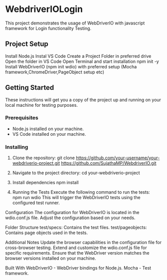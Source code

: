 # WebdriverIOLogin
This project demonstrates the usage of WebDriverIO with javascript framework for Login functionality Testing.

## Project Setup
Install Node.js
Instal VS Code
Create a Project Folder in preferred drive
Open the folder in VS Code
Open Terminal and start installation
npm init -y
Install WebDriverIO (npm init wdio) with preferred setup (Mocha framework,ChromeDriver,PageObject setup etc)


## Getting Started

These instructions will get you a copy of the project up and running on your local machine for testing purposes.

### Prerequisites

- Node.js installed on your machine.
- VS Code installed on your machine.

### Installing

1. Clone the repository:
   git clone https://github.com/your-username/your-webdriverio-project.git
   https://github.com/SujathaMP/WebdriverIO.git
   
3.  Navigate to the project directory:
    cd your-webdriverio-project

4.  Install dependencies
    npm install
    
5.  Running the Tests
    Execute the following command to run the tests:    
    npm run wdio
    This will trigger the WebDriverIO tests using the configured test runner.

Configuration
The configuration for WebDriverIO is located in the wdio.conf.js file. Adjust the configuration based on your needs.

Folder Structure
test/specs: Contains the test files.
test/pageobjects: Contains page objects used in the tests.

Additional Notes
Update the browser capabilities in the configuration file for cross-browser testing.
Extend and customize the wdio.conf.js file for specific requirements.
Ensure that the WebDriver version matches the browser versions installed on your machine.

Built With
WebDriverIO - WebDriver bindings for Node.js.
Mocha - Test framework.



